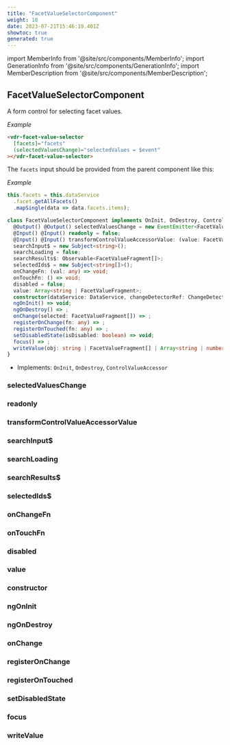 ```yaml
---
title: "FacetValueSelectorComponent"
weight: 10
date: 2023-07-21T15:46:19.401Z
showtoc: true
generated: true
---
```

<!-- This file was generated from the Vendure source. Do not modify. Instead, re-run the "docs:build" script -->
import MemberInfo from '@site/src/components/MemberInfo';
import GenerationInfo from '@site/src/components/GenerationInfo';
import MemberDescription from '@site/src/components/MemberDescription';


## FacetValueSelectorComponent

<GenerationInfo sourceFile="packages/admin-ui/src/lib/core/src/shared/components/facet-value-selector/facet-value-selector.component.ts" sourceLine="42" packageName="@vendure/admin-ui" />

A form control for selecting facet values.

*Example*

```HTML
<vdr-facet-value-selector
  [facets]="facets"
  (selectedValuesChange)="selectedValues = $event"
></vdr-facet-value-selector>
```
The `facets` input should be provided from the parent component
like this:

*Example*

```ts
this.facets = this.dataService
  .facet.getAllFacets()
  .mapSingle(data => data.facets.items);
```

```ts title="Signature"
class FacetValueSelectorComponent implements OnInit, OnDestroy, ControlValueAccessor {
  @Output() @Output() selectedValuesChange = new EventEmitter<FacetValueFragment[]>();
  @Input() @Input() readonly = false;
  @Input() @Input() transformControlValueAccessorValue: (value: FacetValueFragment[]) => any[] = value => value;
  searchInput$ = new Subject<string>();
  searchLoading = false;
  searchResults$: Observable<FacetValueFragment[]>;
  selectedIds$ = new Subject<string[]>();
  onChangeFn: (val: any) => void;
  onTouchFn: () => void;
  disabled = false;
  value: Array<string | FacetValueFragment>;
  constructor(dataService: DataService, changeDetectorRef: ChangeDetectorRef)
  ngOnInit() => void;
  ngOnDestroy() => ;
  onChange(selected: FacetValueFragment[]) => ;
  registerOnChange(fn: any) => ;
  registerOnTouched(fn: any) => ;
  setDisabledState(isDisabled: boolean) => void;
  focus() => ;
  writeValue(obj: string | FacetValueFragment[] | Array<string | number> | null) => void;
}
```
* Implements: <code>OnInit</code>, <code>OnDestroy</code>, <code>ControlValueAccessor</code>



<div className="members-wrapper">

### selectedValuesChange

<MemberInfo kind="property" type=""   />


### readonly

<MemberInfo kind="property" type=""   />


### transformControlValueAccessorValue

<MemberInfo kind="property" type="(value: FacetValueFragment[]) =&#62; any[]"   />


### searchInput$

<MemberInfo kind="property" type=""   />


### searchLoading

<MemberInfo kind="property" type=""   />


### searchResults$

<MemberInfo kind="property" type="Observable&#60;FacetValueFragment[]&#62;"   />


### selectedIds$

<MemberInfo kind="property" type=""   />


### onChangeFn

<MemberInfo kind="property" type="(val: any) =&#62; void"   />


### onTouchFn

<MemberInfo kind="property" type="() =&#62; void"   />


### disabled

<MemberInfo kind="property" type=""   />


### value

<MemberInfo kind="property" type="Array&#60;string | FacetValueFragment&#62;"   />


### constructor

<MemberInfo kind="method" type="(dataService: <a href='/reference/admin-ui-api/providers/data-service#dataservice'>DataService</a>, changeDetectorRef: ChangeDetectorRef) => FacetValueSelectorComponent"   />


### ngOnInit

<MemberInfo kind="method" type="() => void"   />


### ngOnDestroy

<MemberInfo kind="method" type="() => "   />


### onChange

<MemberInfo kind="method" type="(selected: FacetValueFragment[]) => "   />


### registerOnChange

<MemberInfo kind="method" type="(fn: any) => "   />


### registerOnTouched

<MemberInfo kind="method" type="(fn: any) => "   />


### setDisabledState

<MemberInfo kind="method" type="(isDisabled: boolean) => void"   />


### focus

<MemberInfo kind="method" type="() => "   />


### writeValue

<MemberInfo kind="method" type="(obj: string | FacetValueFragment[] | Array&#60;string | number&#62; | null) => void"   />




</div>
